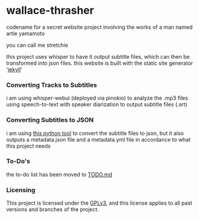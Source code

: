 # wallace-thrasher
codename for a secret website project involving the works of a man named artie yamamoto

you can call me stretchie

this project uses whisper to have it output subtitle files, which can then be transformed into json files.
this website is built with the static site generator '[jekyll](https://jekyllrb.com)'

### Converting Tracks to Subtitles

i am using whisper-webui (deployed via pinokio) to analyze the .mp3 files using speech-to-text with speaker diarization to output subtitle files (.srt)

### Converting Subtitles to JSON

i am using [this python tool](https://github.com/willjasen/srt-to-json) to convert the subtitle files to json, but it also outputs a metadata.json file and a metadata.yml file in accordance to what this project needs

### To-Do's

the to-do list has been moved to [TODO.md](TODO.md)

### Licensing

This project is licensed under the [GPLv3](https://www.gnu.org/licenses/gpl-3.0.txt), and this license applies to all past versions and branches of the project.
